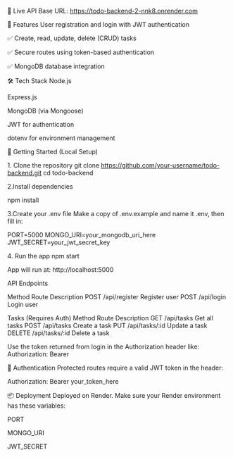 🚀 Live API
Base URL: https://todo-backend-2-nnk8.onrender.com


📁 Features
User registration and login with JWT authentication

✅ Create, read, update, delete (CRUD) tasks

✅ Secure routes using token-based authentication

✅ MongoDB database integration

🛠 Tech Stack
Node.js

Express.js

MongoDB (via Mongoose)

JWT for authentication

dotenv for environment management

🧪 Getting Started (Local Setup)

1️. Clone the repository
git clone https://github.com/your-username/todo-backend.git
cd todo-backend

2️.Install dependencies

npm install

3️.Create your .env file
Make a copy of .env.example and name it .env, then fill in:

PORT=5000
MONGO_URI=your_mongodb_uri_here
JWT_SECRET=your_jwt_secret_key

4️. Run the app
npm start

App will run at:
http://localhost:5000

API Endpoints

Method	Route	Description
POST	/api/register	Register user
POST	/api/login	Login user

Tasks (Requires Auth)
Method	Route	Description
GET	/api/tasks	Get all tasks
POST	/api/tasks	Create a task
PUT	/api/tasks/:id	Update a task
DELETE	/api/tasks/:id	Delete a task

Use the token returned from login in the Authorization header like:
Authorization: Bearer <token>

🔐 Authentication
Protected routes require a valid JWT token in the header:


Authorization: Bearer your_token_here

📦 Deployment
Deployed on Render.
Make sure your Render environment has these variables:

PORT

MONGO_URI

JWT_SECRET
